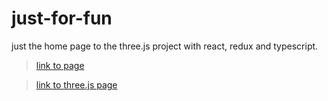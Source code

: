 # just-for-fun

just the home page to the three.js project with react, redux and typescript.

>  [link to page](https://just-for-fun-gold.vercel.app/)

>  [link to three.js page](https://just-for-fun-three.vercel.app/)
